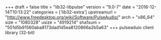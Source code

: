 +++
draft = false
title = "lib32-libpulse"
version = "9.0-7"
date = "2016-12-14T10:13:22"
categories = ['lib32-extra']
upstreamurl = "http://www.freedesktop.org/wiki/Software/PulseAudio/"
arch = "x86_64"
size = "1080328"
usize = "4919214"
sha1sum = "501d5b91560aba8173dad1d5ea8120866a2b5a63"
+++
pulseaduio client library (32-bit)